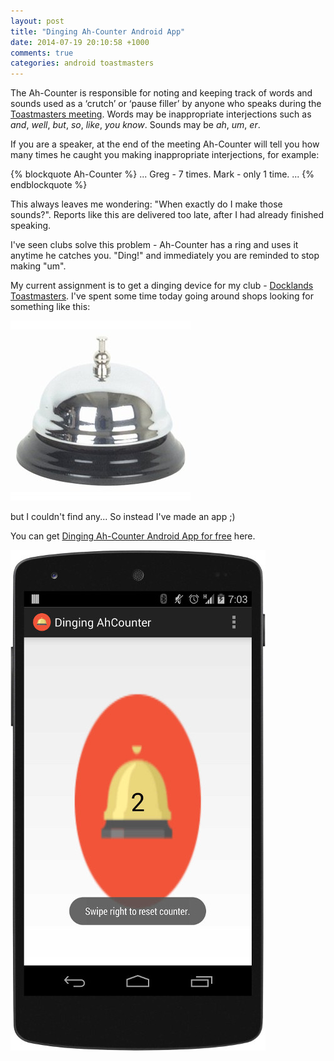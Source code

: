 ```yaml
---
layout: post
title: "Dinging Ah-Counter Android App"
date: 2014-07-19 20:10:58 +1000
comments: true
categories: android toastmasters
---
```


The Ah-Counter is responsible for noting and keeping track of words and sounds used as a ‘crutch’ or 
‘pause filler’ by anyone who speaks during the [Toastmasters meeting](http://www.toastmasters.org/Members/MemberExperience/MeetingRoles/Ahcounter.aspx). Words may be inappropriate interjections such 
as *and*, *well*, *but*, *so*, *like*, *you know*. Sounds may be *ah*, *um*, *er*. 

<!--more--> 

If you are a speaker, at the end of the meeting Ah-Counter will tell you how many times he caught you making inappropriate interjections, for example:

{% blockquote Ah-Counter %}
...
Greg - 7 times.
Mark - only 1 time.
...
{% endblockquote %}

This always leaves me wondering: "When exactly do I make those sounds?". Reports like this are delivered too late, after I had already finished speaking. 

I've seen clubs solve this problem - Ah-Counter has a ring and uses it anytime he catches you. "Ding!" and immediately you are reminded to stop making "um". 

My current assignment is to get a dinging device for my club - [Docklands Toastmasters](http://easy-speak.org/clubdata.php?c=4566). I've spent some time today going around shops looking for something like this:

![bell](/images/tablebell.jpg)

but I couldn't find any... So instead I've made an app ;)

You can get [Dinging Ah-Counter Android App for free](https://play.google.com/store/apps/details?id=agilesurfing.pl.dingingahcounter) here.

[<img src="/images/ahcounter.jpg">](https://play.google.com/store/apps/details?id=agilesurfing.pl.dingingahcounter)


